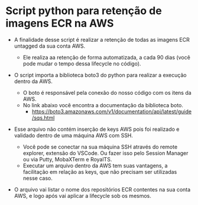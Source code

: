 # Script python para retenção de imagens ECR na AWS

  -  A finalidade desse script é realizar a retenção de todas as imagens ECR untagged da sua conta AWS.
      -  Ele realiza aa retenção de forma automatizada, a cada 90 dias (você pode mudar o tempo dessa lifecycle no código).
   
  -   O script importa a biblioteca boto3 do python para realizar a execução dentro da AWS.
      -  O boto é responsável pela conexão do nosso código com os itens da AWS.
      -  No link abaixo você encontra a documentação da biblioteca boto.
          -  https://boto3.amazonaws.com/v1/documentation/api/latest/guide/sqs.html
       
  - Esse arquivo não contém inserção de keys AWS pois foi realizado e validado dentro de uma máquina AWS com SSH.
      -   Você pode se conectar na sua máquina SSH através do remote explorer, extensão do VSCode. Ou fazer isso pelo Session Manager ou via Putty, MobaXTerm e RoyalTS.
      -   Executar um arquivo dentro da AWS tem suas vantagens, a facilitação em relação as keys, que não precisam ser utilizadas nesse caso.

  - O arquivo vai listar o nome dos repositórios ECR contentes na sua conta AWS, e logo após vai aplicar a lifecycle sob os mesmos.
